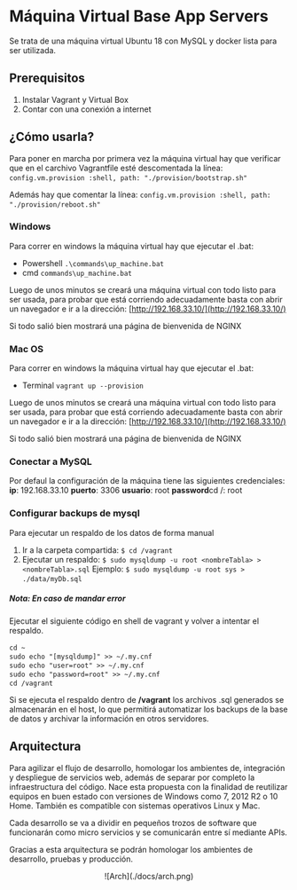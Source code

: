 # Máquina Virtual Base App Servers

Se trata de una máquina virtual Ubuntu 18 con MySQL y docker lista para ser utilizada.

## Prerequisitos
1. 	Instalar Vagrant y Virtual Box
2. 	Contar con una conexión a internet

## ¿Cómo usarla?
Para poner en marcha por primera vez la máquina virtual hay que verificar que en el carchivo Vagrantfile esté descomentada la línea: 
`config.vm.provision :shell, path: "./provision/bootstrap.sh"`

Además hay que comentar la línea:
`config.vm.provision :shell, path: "./provision/reboot.sh"`

### Windows
Para correr en windows la máquina virtual hay que ejecutar el .bat:
+ Powershell
`.\commands\up_machine.bat`
+ cmd
`commands\up_machine.bat`

Luego de unos minutos se creará una máquina virtual con todo listo para ser usada, para probar que está corriendo adecuadamente basta con abrir un navegador e ir a la dirección: [http://192.168.33.10/](http://192.168.33.10/)

Si todo salió bien mostrará una página de bienvenida de NGINX

### Mac OS
Para correr en windows la máquina virtual hay que ejecutar el .bat:
+ Terminal
`vagrant up --provision`


Luego de unos minutos se creará una máquina virtual con todo listo para ser usada, para probar que está corriendo adecuadamente basta con abrir un navegador e ir a la dirección: [http://192.168.33.10/](http://192.168.33.10/)

Si todo salió bien mostrará una página de bienvenida de NGINX

### Conectar a MySQL
Por defaul la configuración de la máquina tiene las siguientes credenciales:
**ip**: 192.168.33.10
**puerto**: 3306
**usuario**: root
**password**cd /: root


### Configurar backups de mysql

Para ejecutar un respaldo de los datos de forma manual
1. Ir a la carpeta compartida: `$ cd /vagrant`
2. Ejecutar un respaldo:
`$ sudo mysqldump -u root <nombreTabla> > <nombreTabla>.sql`
  Ejemplo: 
  	`$ sudo mysqldump -u root sys > ./data/myDb.sql`
    
##### Nota: En caso de mandar error
Ejecutar el siguiente código en shell de vagrant y volver a intentar el respaldo.
```
cd ~
sudo echo "[mysqldump]" >> ~/.my.cnf
sudo echo "user=root" >> ~/.my.cnf
sudo echo "password=root" >> ~/.my.cnf
cd /vagrant

```

Si se ejecuta el respaldo dentro de **/vagrant** los archivos .sql generados se almacenarán en el host, lo que permitirá automatizar los backups de la base de datos y archivar la información en otros servidores.

## Arquitectura
Para agilizar el flujo de desarrollo, homologar los ambientes de, integración y despliegue de servicios web, además de separar por completo la infraestructura del código. Nace esta propuesta con la finalidad de reutilizar equipos en buen estado con versiones de Windows como 7, 2012 R2 o 10 Home. También es compatible con sistemas operativos Linux y Mac.

Cada desarrollo se va a dividir en pequeños trozos de software que funcionarán como micro servicios y se comunicarán entre sí mediante APIs.

Gracias a esta arquitectura se podrán homologar los ambientes de desarrollo, pruebas y producción.

<center>
![Arch](./docs/arch.png)
</center>